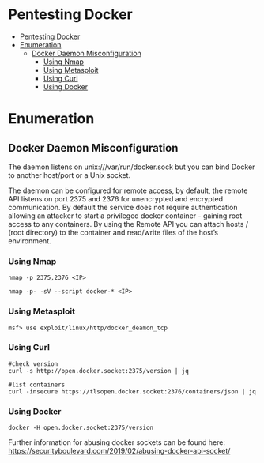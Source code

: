 # Pentesting Docker
- [Pentesting Docker](#pentesting-docker)
- [Enumeration](#enumeration)
  - [Docker Daemon Misconfiguration](#docker-daemon-misconfiguration)
    - [Using Nmap](#using-nmap)
    - [Using Metasploit](#using-metasploit)
    - [Using Curl](#using-curl)
    - [Using Docker](#using-docker)

# Enumeration

## Docker Daemon Misconfiguration

The daemon listens on unix:///var/run/docker.sock but you can bind Docker to another host/port or a Unix socket.

The daemon can be configured for remote access, by default, the remote API listens on port 2375 and 2376 for unencrypted and encrypted communication. By default the service does not require authentication allowing an attacker to start a privileged docker container - gaining root access to any containers. By using the Remote API you can attach hosts / (root directory) to the container and read/write files of the host’s environment.

### Using Nmap
```
nmap -p 2375,2376 <IP> 

nmap -p- -sV --script docker-* <IP>
```

### Using Metasploit
```
msf> use exploit/linux/http/docker_deamon_tcp
```

### Using Curl
```
#check version
curl -s http://open.docker.socket:2375/version | jq

#list containers
curl -insecure https://tlsopen.docker.socket:2376/containers/json | jq
```

### Using Docker
```
docker -H open.docker.socket:2375/version
```

Further information for abusing docker sockets can be found here:
https://securityboulevard.com/2019/02/abusing-docker-api-socket/
